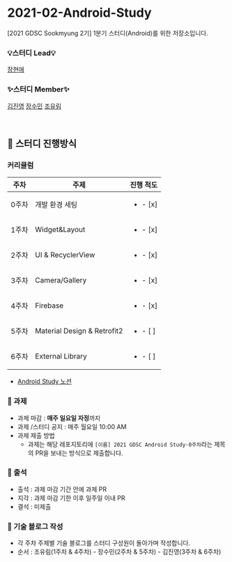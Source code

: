 # 2021-02-Android-Study
[2021 GDSC Sookmyung 2기] 1분기 스터디(Android)를 위한 저장소입니다.

### 💡스터디 Lead💡
[장현애](https://github.com/raae7742)

### ✨스터디 Member✨
[김진영](https://github.com/zhenying2)
[장수민](https://github.com/4oomin)
[조유림](https://github.com/ofzlo)

<br>

## 🍄 스터디 진행방식
### 커리큘럼
|주차|주제|진행 척도|
|---|---|---|
|0주차|개발 환경 세팅|<ul><li>- [x] </li></ul>|
|1주차|Widget&Layout|<ul><li>- [x] </li></ul>|
|2주차|UI & RecyclerView|<ul><li>- [x] </li></ul>|
|3주차|Camera/Gallery|<ul><li>- [x] </li></ul>|
|4주차|Firebase|<ul><li>- [x] </li></ul>|
|5주차|Material Design & Retrofit2|<ul><li>- [ ] </li></ul>|
|6주차|External Library|<ul><li>- [ ] </li></ul>|
- [Android Study 노션](https://discreet-fold-5d5.notion.site/Android-Study-301e6529220d48eda0c8a4a7cb24ba99)



### 💼 과제
- 과제 마감 : **매주 일요일 자정**까지
- 과제 /스터디 공지 : 매주 월요일 10:00 AM
- 과제 제출 방법
  - 과제는 해당 레포지토리에 `[이름] 2021 GDSC Android Study-0주차`라는 제목의 PR을 보내는 방식으로 제출합니다.

### 🐾 출석
- 출석 : 과제 마감 기간 안에 과제 PR
- 지각 : 과제 마감 기한 이후 일주일 이내 PR
- 결석 : 미제출

### 👀 기술 블로그 작성
- 각 주차 주제별 기술 블로그를 스터디 구성원이 돌아가며 작성합니다.
- 순서 : 조유림(1주차 & 4주차) - 장수민(2주차 & 5주차) - 김진영(3주차 & 6주차)
